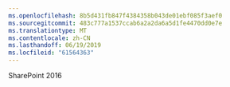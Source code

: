 ```yaml
---
ms.openlocfilehash: 8b5d431fb847f4384358b043de01ebf085f3aef0
ms.sourcegitcommit: 483c777a1537ccab6a2a2da6a5d1fe4470dd0e7e
ms.translationtype: MT
ms.contentlocale: zh-CN
ms.lasthandoff: 06/19/2019
ms.locfileid: "61564363"
---
```

SharePoint 2016
